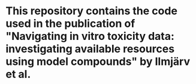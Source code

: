 # This repository contains the code used in the publication of "Navigating in vitro toxicity data: investigating available resources using model compounds" by Ilmjärv et al.
